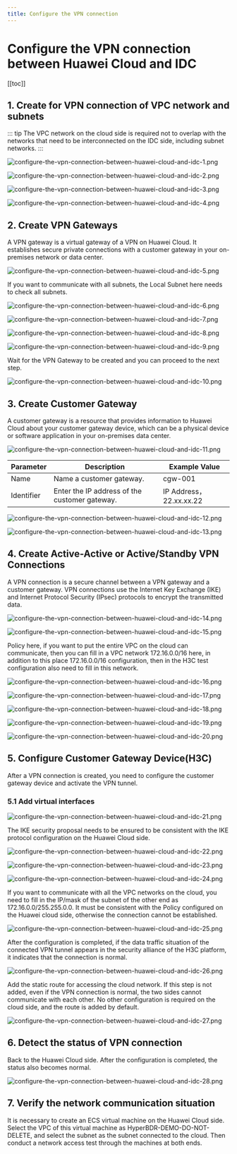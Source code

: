 ```yaml
---
title: Configure the VPN connection
---
```


# Configure the VPN connection between Huawei Cloud and IDC

[[toc]]

## 1. Create for VPN connection of VPC network and subnets

::: tip
The VPC network on the cloud side is required not to overlap with the networks that need to be interconnected on the IDC side, including subnet networks.
:::

![configure-the-vpn-connection-between-huawei-cloud-and-idc-1.png](./images/configure-the-vpn-connection-between-huawei-cloud-and-idc-1.png)

![configure-the-vpn-connection-between-huawei-cloud-and-idc-2.png](./images/configure-the-vpn-connection-between-huawei-cloud-and-idc-2.png)

![configure-the-vpn-connection-between-huawei-cloud-and-idc-3.png](./images/configure-the-vpn-connection-between-huawei-cloud-and-idc-3.png)

![configure-the-vpn-connection-between-huawei-cloud-and-idc-4.png](./images/configure-the-vpn-connection-between-huawei-cloud-and-idc-4.png)

## 2. Create VPN Gateways

A VPN gateway is a virtual gateway of a VPN on Huawei Cloud. It establishes secure private connections with a customer gateway in your on-premises network or data center.

![configure-the-vpn-connection-between-huawei-cloud-and-idc-5.png](./images/configure-the-vpn-connection-between-huawei-cloud-and-idc-5.png)

If you want to communicate with all subnets, the Local Subnet here needs to check all subnets.

![configure-the-vpn-connection-between-huawei-cloud-and-idc-6.png](./images/configure-the-vpn-connection-between-huawei-cloud-and-idc-6.png)

![configure-the-vpn-connection-between-huawei-cloud-and-idc-7.png](./images/configure-the-vpn-connection-between-huawei-cloud-and-idc-7.png)

![configure-the-vpn-connection-between-huawei-cloud-and-idc-8.png](./images/configure-the-vpn-connection-between-huawei-cloud-and-idc-8.png)

![configure-the-vpn-connection-between-huawei-cloud-and-idc-9.png](./images/configure-the-vpn-connection-between-huawei-cloud-and-idc-9.png)

Wait for the VPN Gateway to be created and you can proceed to the next step.

![configure-the-vpn-connection-between-huawei-cloud-and-idc-10.png](./images/configure-the-vpn-connection-between-huawei-cloud-and-idc-10.png)

## 3. Create Customer Gateway

A customer gateway is a resource that provides information to Huawei Cloud about your customer gateway device, which can be a physical device or software application in your on-premises data center.

![configure-the-vpn-connection-between-huawei-cloud-and-idc-11.png](./images/configure-the-vpn-connection-between-huawei-cloud-and-idc-11.png)

| Parameter  | Description                                   | Example Value           |
| ---------- | --------------------------------------------- | ----------------------- |
| Name       | Name a customer gateway.                      | cgw-001                 |
| Identifier | Enter the IP address of the customer gateway. | IP Address，22.xx.xx.22 |

![configure-the-vpn-connection-between-huawei-cloud-and-idc-12.png](./images/configure-the-vpn-connection-between-huawei-cloud-and-idc-12.png)

![configure-the-vpn-connection-between-huawei-cloud-and-idc-13.png](./images/configure-the-vpn-connection-between-huawei-cloud-and-idc-13.png)

## 4. Create Active-Active or Active/Standby VPN Connections

A VPN connection is a secure channel between a VPN gateway and a customer gateway. VPN connections use the Internet Key Exchange (IKE) and Internet Protocol Security (IPsec) protocols to encrypt the transmitted data.

![configure-the-vpn-connection-between-huawei-cloud-and-idc-14.png](./images/configure-the-vpn-connection-between-huawei-cloud-and-idc-14.png)

![configure-the-vpn-connection-between-huawei-cloud-and-idc-15.png](./images/configure-the-vpn-connection-between-huawei-cloud-and-idc-15.png)

Policy here, if you want to put the entire VPC on the cloud can communicate, then you can fill in a VPC network 172.16.0.0/16 here, in addition to this place 172.16.0.0/16 configuration, then in the H3C test configuration also need to fill in this network.

![configure-the-vpn-connection-between-huawei-cloud-and-idc-16.png](./images/configure-the-vpn-connection-between-huawei-cloud-and-idc-16.png)

![configure-the-vpn-connection-between-huawei-cloud-and-idc-17.png](./images/configure-the-vpn-connection-between-huawei-cloud-and-idc-17.png)

![configure-the-vpn-connection-between-huawei-cloud-and-idc-18.png](./images/configure-the-vpn-connection-between-huawei-cloud-and-idc-18.png)

![configure-the-vpn-connection-between-huawei-cloud-and-idc-19.png](./images/configure-the-vpn-connection-between-huawei-cloud-and-idc-19.png)

![configure-the-vpn-connection-between-huawei-cloud-and-idc-20.png](./images/configure-the-vpn-connection-between-huawei-cloud-and-idc-20.png)

## 5. Configure Customer Gateway Device(H3C)

After a VPN connection is created, you need to configure the customer gateway device and activate the VPN tunnel.

### 5.1 Add virtual interfaces

![configure-the-vpn-connection-between-huawei-cloud-and-idc-21.png](./images/configure-the-vpn-connection-between-huawei-cloud-and-idc-21.png)

The IKE security proposal needs to be ensured to be consistent with the IKE protocol configuration on the Huawei Cloud side.

![configure-the-vpn-connection-between-huawei-cloud-and-idc-22.png](./images/configure-the-vpn-connection-between-huawei-cloud-and-idc-22.png)

![configure-the-vpn-connection-between-huawei-cloud-and-idc-23.png](./images/configure-the-vpn-connection-between-huawei-cloud-and-idc-23.png)

![configure-the-vpn-connection-between-huawei-cloud-and-idc-24.png](./images/configure-the-vpn-connection-between-huawei-cloud-and-idc-24.png)

If you want to communicate with all the VPC networks on the cloud, you need to fill in the IP/mask of the subnet of the other end as 172.16.0.0/255.255.0.0. It must be consistent with the Policy configured on the Huawei cloud side, otherwise the connection cannot be established.

![configure-the-vpn-connection-between-huawei-cloud-and-idc-25.png](./images/configure-the-vpn-connection-between-huawei-cloud-and-idc-25.png)

After the configuration is completed, if the data traffic situation of the connected VPN tunnel appears in the security alliance of the H3C platform, it indicates that the connection is normal.

![configure-the-vpn-connection-between-huawei-cloud-and-idc-26.png](./images/configure-the-vpn-connection-between-huawei-cloud-and-idc-26.png)

Add the static route for accessing the cloud network. If this step is not added, even if the VPN connection is normal, the two sides cannot communicate with each other. No other configuration is required on the cloud side, and the route is added by default.

![configure-the-vpn-connection-between-huawei-cloud-and-idc-27.png](./images/configure-the-vpn-connection-between-huawei-cloud-and-idc-27.png)

## 6. Detect the status of VPN connection

Back to the Huawei Cloud side. After the configuration is completed, the status also becomes normal.

![configure-the-vpn-connection-between-huawei-cloud-and-idc-28.png](./images/configure-the-vpn-connection-between-huawei-cloud-and-idc-28.png)

## 7. Verify the network communication situation

It is necessary to create an ECS virtual machine on the Huawei Cloud side. Select the VPC of this virtual machine as HyperBDR-DEMO-DO-NOT-DELETE, and select the subnet as the subnet connected to the cloud.
Then conduct a network access test through the machines at both ends.
